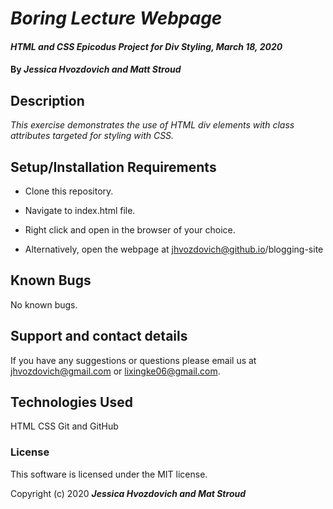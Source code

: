 # _Boring Lecture Webpage_

#### _HTML and CSS Epicodus Project for Div Styling, March 18, 2020_

#### By _**Jessica Hvozdovich and Matt Stroud**_

## Description

_This exercise demonstrates the use of HTML div elements with class attributes targeted for styling with CSS._

## Setup/Installation Requirements

* Clone this repository.
* Navigate to index.html file.
* Right click and open in the browser of your choice.

* Alternatively, open the webpage at jhvozdovich@github.io/blogging-site


## Known Bugs

No known bugs.

## Support and contact details

If you have any suggestions or questions please email us at jhvozdovich@gmail.com or lixingke06@gmail.com.

## Technologies Used

HTML
CSS
Git and GitHub

### License

This software is licensed under the MIT license.

Copyright (c) 2020 **_Jessica Hvozdovich and Mat Stroud_**